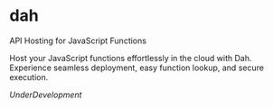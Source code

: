 # dah
API Hosting for JavaScript Functions

Host your JavaScript functions effortlessly in the cloud with Dah. Experience seamless deployment, easy function lookup, and secure execution.

_UnderDevelopment_
